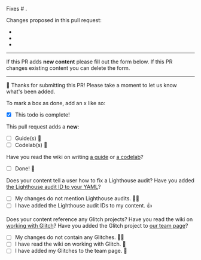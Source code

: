 Fixes # .

Changes proposed in this pull request:

- 
- 
- 

---

If this PR adds **new content** please fill out the form below.
If this PR changes existing content you can delete the form.

---

👋 Thanks for submitting this PR! Please take a moment to let us know what's been added.

To mark a box as done, add an x like so:
- [x] This todo is complete!

This pull request adds a **new**:
- [ ] Guide(s) 📘
- [ ] Codelab(s) 🔬

Have you read the wiki on writing [a guide](https://github.com/GoogleChrome/web.dev/wiki/How-to-write-a-guide) or [a codelab](https://github.com/GoogleChrome/web.dev/wiki/How-to-write-a-codelab)?
- [ ] Done! 🍰

Does your content tell a user how to fix a Lighthouse audit?
Have you added [the Lighthouse audit ID to your YAML](https://github.com/GoogleChrome/web.dev/wiki/How-to-write-a-guide#lighthouse-audits)?
- [ ] My changes do not mention Lighthouse audits. 🙅‍♂️
- [ ] I have added the Lighthouse audit IDs to my content. 👍

Does your content reference any Glitch projects?
Have you read the wiki on [working with Glitch](https://github.com/GoogleChrome/web.dev/wiki/Working-with-Glitch)?
Have you added the Glitch project to [our team page](https://glitch.com/@webdev)?
- [ ] My changes do not contain any Glitches. 🙅‍♂️
- [ ] I have read the wiki on working with Glitch. 🍰
- [ ] I have added my Glitches to the team page. 👏
